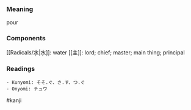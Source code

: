 ### Meaning

pour

### Components

[[Radicals/水|水]]: water [[主]]: lord; chief; master; main thing; principal

### Readings

```
- Kunyomi: そそ.ぐ、さ.す、つ.ぐ
- Onyomi: チュウ
```

#kanji